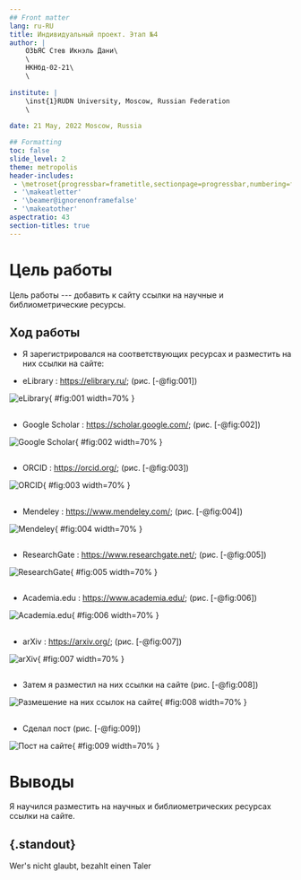 ```yaml
---
## Front matter
lang: ru-RU
title: Индивидуальный проект. Этап №4
author: |
	ОЗЬЯС Стев Икнэль Дани\
	\
	НКНбд-02-21\
	\
	
institute: |
	\inst{1}RUDN University, Moscow, Russian Federation
	\
	
date: 21 May, 2022 Moscow, Russia

## Formatting
toc: false
slide_level: 2
theme: metropolis
header-includes: 
 - \metroset{progressbar=frametitle,sectionpage=progressbar,numbering=fraction}
 - '\makeatletter'
 - '\beamer@ignorenonframefalse'
 - '\makeatother'
aspectratio: 43
section-titles: true
---
```


# Цель работы

Цель работы --- добавить к сайту ссылки на научные и библиометрические ресурсы.

## Ход работы

   - Я зарегистрировался на соответствующих ресурсах и разместить на них ссылки на сайте:
   
   - eLibrary : https://elibrary.ru/; (рис. [-@fig:001])

![eLibrary](image/1.png){ #fig:001 width=70% }

##

   - Google Scholar : https://scholar.google.com/; (рис. [-@fig:002])

![Google Scholar ](image/2.png){ #fig:002 width=70% }

##

   - ORCID : https://orcid.org/; (рис. [-@fig:003])

![ORCID](image/3.png){ #fig:003 width=70% }

##

   - Mendeley : https://www.mendeley.com/; (рис. [-@fig:004])

![Mendeley ](image/4.png){ #fig:004 width=70% }

##

   - ResearchGate : https://www.researchgate.net/; (рис. [-@fig:005])

![ResearchGate](image/5.png){ #fig:005 width=70% }

##

   - Academia.edu : https://www.academia.edu/; (рис. [-@fig:006])

![Academia.edu ](image/6.png){ #fig:006 width=70% }

##

   - arXiv : https://arxiv.org/; (рис. [-@fig:007])

![arXiv](image/7.png){ #fig:007 width=70% }

##

   - Затем я разместил на них ссылки на сайте (рис. [-@fig:008])

![Размешение на них ссылок на сайте](image/8.png){ #fig:008 width=70% }

##

   - Сделал пост (рис. [-@fig:009])

![Пост на сайте](image/9.png){ #fig:009 width=70% }

# Выводы

Я научился разместить на научных и библиометрических ресурсах ссылки на сайте.

## {.standout}

Wer's nicht glaubt, bezahlt einen Taler
